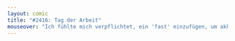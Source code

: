 ```yaml
---
layout: comic
title: "#2416: Tag der Arbeit"
mouseover: "Ich fühlte mich verpflichtet, ein 'fast' einzufügen, um akkurat zu bleiben. Was einigermaßen absurd ist, weil das Wort 'fast' aus dem Mund einer sprechenden Fledermaus stammt - eine Tierweltdarstellung, der es ein wenig an Akkuratesse mangelt."
---
```

